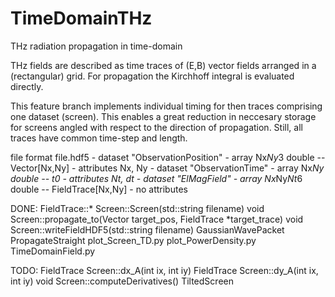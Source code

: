 # TimeDomainTHz
THz radiation propagation in time-domain

THz fields are described as time traces of (E,B) vector fields
arranged in a (rectangular) grid. For propagation the Kirchhoff integral
is evaluated directly.

This feature branch implements individual timing for then traces
comprising one dataset (screen). This enables a great reduction
in neccesary storage for screens angled with respect to
the direction of propagation. Still, all traces have common
time-step and length.

file format
file.hdf5
    - dataset "ObservationPosition"
        - array Nx*Ny*3 double -- Vector[Nx,Ny]
        - attributes Nx, Ny
    - dataset "ObservationTime"
        - array Nx*Ny double -- t0
        - attributes Nt, dt
    - dataset "ElMagField"
        - array Nx*Ny*Nt*6 double -- FieldTrace[Nx,Ny]
        - no attributes 

DONE:
FieldTrace::*
Screen::Screen(std::string filename)
void Screen::propagate_to(Vector target_pos, FieldTrace *target_trace)
void Screen::writeFieldHDF5(std::string filename)
GaussianWavePacket
PropagateStraight
plot_Screen_TD.py
plot_PowerDensity.py
TimeDomainField.py

TODO:
FieldTrace Screen::dx_A(int ix, int iy)
FieldTrace Screen::dy_A(int ix, int iy)
void Screen::computeDerivatives()
TiltedScreen

